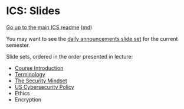 ICS: Slides
===========

[Go up to the main ICS readme](../readme.html) ([md](../readme.md))

You may want to see the [daily announcements slide set](../uva/daily-announcements.html#/) for the current semester.

Slide sets, ordered in the order presented in lecture:

- [Course Introduction](introduction.html#/)
- [Terminology](terminology.html#/)
- [The Security Mindset](security-mindset.html#/)
- [US Cybersecurity Policy](policy.html#/)
- Ethics
- Encryption
